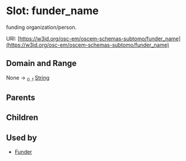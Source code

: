 
# Slot: funder_name

funding organization/person.

URI: [https://w3id.org/osc-em/oscem-schemas-subtomo/funder_name](https://w3id.org/osc-em/oscem-schemas-subtomo/funder_name)


## Domain and Range

None &#8594;  <sub>0..1</sub> [String](types/String.md)

## Parents


## Children


## Used by

 * [Funder](Funder.md)
